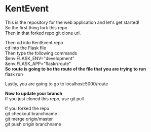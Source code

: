 # KentEvent
This is the repository for the web application and let's get started! <br>
So the first thing fork this repo. <br>
Then in that forked repo git clone url. <br>

Then cd into KentEvent repo <br>
cd into the Flask file <br>
Then type the following commands <br>
$env:FLASK_ENV="development" <br>
&env:FLASK_APP="flaskr/route" <br>
**So route is going to be the route of the file that you are trying to run** <br>
flask run <br>

Lastly, you are going to go to localhost:5000/route <br>

**Now to update your branch <br>**
If you just cloned this repo, use git pull <br>

If you forked the repo<br>
git checkout branchname <br>
git merge origin/master <br>
git push origin branchname <br>
